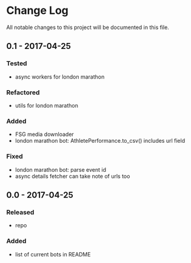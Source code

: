 # Change Log
All notable changes to this project will be documented in this file.

## 0.1 - 2017-04-25

### Tested
- async workers for london marathon

### Refactored
- utils for london marathon

### Added
- FSG media downloader
- london marathon bot: AthletePerformance.to_csv() includes url field

### Fixed
- london marathon bot: parse event id
- async details fetcher can take note of urls too

## 0.0 - 2017-04-25

### Released
- repo

### Added
- list of current bots in README
